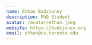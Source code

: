 ```yaml
---
name: Ethan Bodzioney
description: PhD Student
avatar: /avatar/ethan.jpeg
website: https://bodzioney.org
email: ethan@cs.toronto.edu
---
```

